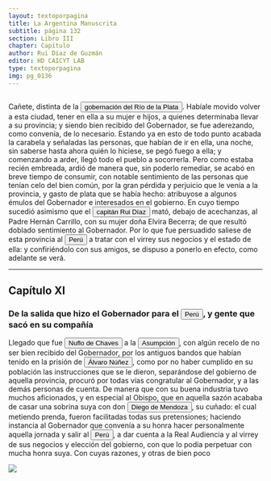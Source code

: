 ```yaml
---
layout: textoporpagina
title: La Argentina Manuscrita
subtitle: página 132
section: Libro III
chapter: Capítulo 
author: Rui Díaz de Guzmán
editor: HD CAICYT LAB
type: textoporpagina
img: pg_0136
---
```


<div class="row">
    <div class="column">
<p>Cañete, distinta de la <a href="https://recogito.pelagios.org/document/wzqxhk0h3vpikm/part/1/edit#2cba7931-e350-4779-9827-ab0caeb2bc9a" target="_blank"><button class="balloon" data-balloon-pos="up" data-balloon-length="large" data-balloon="Refiere a la Provincia del Río de la Plata, un espacio creado a partir de las capitulaciones que firmó el primer adelantado Pedro de Mendoza con Carlos I en 1534.La misma limitaba al norte con los territorios otorgados a Diego de Almagro, ocupando una franja que se extendería entre el Mar del Sur y el Mar Océano Austral. La exploración y ocupación efectiva del terreno delimitarían el espacio de la provincia del Río de la Plata al sector atlántico y específicamente, al eje fluvial Paraná-Plata.">gobernación del Río de la Plata</button></a>. Habíale movido volver a esta ciudad, tener en ella a su mujer e hijos, a quienes determinaba llevar a su provincia; y siendo bien recibido del Gobernador, se fue aderezando, como convenía, de lo necesario. Estando ya en esto de todo punto acabada la carabela y señaladas las personas, que habían de ir en ella, una noche, sin saberse hasta ahora quién lo hiciese, se pegó fuego a ella; y comenzando a arder, llegó todo el pueblo a socorrerla. Pero como estaba recién embreada, ardió de manera que, sin poderlo remediar, se acabó en breve tiempo de consumir, con notable sentimiento de las personas que tenían celo del bien común, por la gran pérdida y perjuicio que le venía a la provincia, y gasto de plata que se había hecho: atribuyose a algunos émulos del Gobernador e interesados en el gobierno. En cuyo tiempo sucedió asimismo que el <button class="balloon" data-balloon-pos="up" data-balloon-length="large" data-balloon="Ruy Díaz de Melgarejo (Salteras de Sevilla, 1519 – Santa Fe la Vieja, 1602) fue un militar, conquistador, explorador, estadista, minero y burócrata colonial español establecido en la región del Río de la Plata. Su vida estuvo marcada por guerras, conspiraciones, persecuciones y conflictos familiares. Junto a Juan de Salazar, Alonso Riquelme de Guzmán y Diego de Abreu se opuso al gobierno asunceno de Domingo Martínez de Irala, apoyando al deportado Álvar Núñez Cabeza de Vaca. Gobernó de manera casi absoluta e independiente la antigua provincia asuncena del Guayrá, fácticamente durante 20 años, y luego de separarla de Asunción en 1575, con el título de teniente de gobernador del Guayrá unos 15 años más.">capitán Rui Díaz</button> mató, debajo de acechanzas, al Padre Hernán Carrillo, con su mujer doña Elvira Becerra; de que resultó doblado sentimiento al Gobernador. Por lo que fue persuadido saliese de esta provincia al <a href="https://recogito.pelagios.org/document/wzqxhk0h3vpikm/part/1/edit#1c49b98d-53c8-4589-93b5-424b0570d4c8" target="_blank"><button class="balloon" data-balloon-pos="up" data-balloon-length="large" data-balloon="Entendido como virreinato del Perú.">Perú</button></a> a tratar con el virrey sus negocios y el estado de ella: y confiriéndolo con sus amigos, se dispuso a ponerlo en efecto, como adelante se verá.</p><hr><h2>Capítulo XI</h2><h3>De la salida que hizo el Gobernador para el <a href="https://recogito.pelagios.org/document/wzqxhk0h3vpikm/part/1/edit#78bcbd45-a5c6-47fe-80c3-77fc5efec51d" target="_blank"><button class="balloon" data-balloon-pos="up" data-balloon-length="large" data-balloon="Entendido como virreinato del Perú.">Perú</button></a>, y gente que sacó en su compañía</h3><p>Llegado que fue <button class="balloon" data-balloon-pos="up" data-balloon-length="large" data-balloon="Ñuflo de Chaves nació en Santa Cruz de la Sierra, de Extremadura, en 1518. Llegó a territorio americano con el segundo adelantado del Río de la Plata, Don Alvar Núñez Cabeza de Vaca. Cuando la flota llega al puerto de Santa Catalina en el año 1541, ya ostentaba el grado de Capitán. Cuando el gobernador Martínez de Irala le encomienda fundar al norte de Asunción, Chaves se convierte así en General. El 26 de febrero de 1561 fundó Santa Cruz de la Sierra a orillas del arroyo Sutó. Después de fundada Santa Cruz de la Sierra, Ñuflo de Chaves se dirige a Asunción, en 1564,  para recoger a su familia. En 1550 se había casado con Doña Elvira Manrique, hija de don Francisco de Mendoza, gobernador del Río de la Plata, con quien tuvo cinco hijos: Francisco y Alvaro, ambos militares; María, Catalina y Elvira; las dos menores monjas y la mayor se casó en 1574 con un soldado de apellido Ossorio. El nieto de Ñuflo, Cap. Francisco Ossorio de Chaves, estuvo como Alcalde durante la traslación de  la ciudad, hasta su asiento definitivo a orillas del Piraí (1621).">Nuflo de Chaves</button> a la <a href="https://recogito.pelagios.org/document/wzqxhk0h3vpikm/part/1/edit#1560f422-4b83-4e6a-bd57-999873e7d909" target="_blank"><button class="balloon" data-balloon-pos="up" data-balloon-length="large" data-balloon="Asunción del Paraguay.">Asumpción</button></a>, con algún recelo de no ser bien recibido del Gobernador, por los antiguos bandos que habían tenido en la prisión de <button class="balloon" data-balloon-pos="up" data-balloon-length="large" data-balloon="Álvar Núñez Cabeza de Vaca (Jerez de la Frontera, 1488/1490 - Sevilla, 27 de mayo de 1559) fue un descubridor y conquistador español que exploró la costa sur de Norteamérica desde la actual Florida pasando por Alabama, Misisipi y Luisiana y se adentró en Texas, Nuevo México, Arizona​ y en el norte de México hasta llegar al Golfo de California, territorios que pasaron a anexionarse al Imperio Español dentro del Virreinato de Nueva España. El rey Carlos I de España le otorgó el título de Segundo Adelantado y lo nombró capitán general y gobernador del Río de la Plata, Paranáguazu y sus anexos.​ Fue el primer europeo del cual tenemos pruebas documentales respecto de sus exploraciones en la región de las cataratas del Iguazú. Están documentadas numerosas referencias sobre entradas que antiguos náufragos de los barcos de Juan Díaz de Solís (1470-1516) y Rodrigo de Acuña habrían realizado en la zona, siendo la más famosa la de Alejo o Aleixo García.Cabeza de Vaca llegó a la isla de Santa Catalina en 1541 y de allí entró en tierra firme con el objetivo de alcanzar la ciudad de Asunción del Paraguay. La misma se había convertido en el centro de la conquista del Río de la Plata. Si bien los conquistadores viejos de la expedición de Pedro de Mendoza aceptaron sus credenciales cuando entró en la ciudad en 1542, las políticas que Cabeza de Vaca intentó instalar en la región rápidamente entraron en conflicto con aquellas que pretendían sostener sus fundadores y primeros conquistadores. La situación se deterioró progresivamente hasta que, después de una fracasada entrada al Gran Chaco, Cabeza de Vaca fue encarcelado y luego expulsado de la provincia en 1545.Tras regresar a España, el antiguo adelantado debió responder a los procesos que contra él entablaron los conquistadores del Río de la Plata y el propio fiscal del rey, que se extendieron hasta entrada la década de 1550. Si bien Álvar Núñez no logró recuperar la gobernación del Río de la Plata, tampoco debió enfretar las penas que originalmente se le habían impuesto (multas y un temido destierro a Argel). Una clara señal de cierto beneplácito regio respecto de sus acciones en Indias es la reedición, en 1555, de su Relación (Zamora, 1542) acompañada de un nuevo libro titulado Comentarios (valladolid, 1555). Este último constituye la primera obra historiográfica de largo aliento sobre la conquista del Río de la Plata, considerando en particular el período de su gobernación.BibliografíaAdorno, Rolena; Pautz, Patrick Charles, Álvar Núñez Cabeza de Vaca. His Account, his Life, and the Expedition of Pánfilo de Narváez, Lincoln y Londres, University of Nebraska Press, 1999. Tres Tomos.FuentesÁlvar Núñez Cabeza de Vaca, La relación que dio Alvar Núñez Cabeça de Vaca de lo acaecido en las Indias en la armada donde iua por gobernador Panfhilo de Narváez desde el año veinte y siete hasta el año treinta y seis que volvió a Sevilla con tres de su compañía, Zamora, 1542.Álvar Núñez Cabeza de Vaca, La relación y comentarios del Gobernador Álvar Núñez Cabeça de Vaca, de lo acaecido en las dos jornadas que hizo a las Indias, Valladolid, 1555.">Álvaro Núñez</button>, como por no haber cumplido en su población las instrucciones que se le dieron, separándose del gobierno de aquella provincia, procuró por todas vías congratular al Gobernador, y a las demás personas de cuenta. De manera que con su buena industria tuvo muchos aficionados, y en especial al Obispo, que en aquella sazón acababa de casar una sobrina suya con don <button class="balloon" data-balloon-pos="up" data-balloon-length="large" data-balloon="Diego de Mendoza (1540-1571) fue un conquistador y colonizador español, hijo del gobernador de Asunción Francisco Mendoza y de María de Angulo. Hermano de Elvira de Mendoza, quien fue esposa de Ñuflo de Chaves. Su esposa fue Ana de la Torre, sobrina del Obispo del Paraguay.">Diego de Mendoza</button>, su cuñado: el cual metiendo prenda, fueron facilitadas todas sus pretensiones; haciendo instancia al Gobernador que convenía a su honra hacer personalmente aquella jornada y salir al <a href="https://recogito.pelagios.org/document/wzqxhk0h3vpikm/part/1/edit#60e57b06-6290-49e6-b4f3-585dcf0eacd9" target="_blank"><button class="balloon" data-balloon-pos="up" data-balloon-length="large" data-balloon="Entendido como virreinato del Perú.">Perú</button></a>, a dar cuenta a la Real Audiencia y al virrey de sus negocios y elección del gobierno, con que lo podía perpetuar con mucha honra suya. Con cuyas razones, y otras de bien poco </p></div>

<div class="column">
<a href="{{site.baseurl}}/assets/img/argentina_manuscrita/{{page.img}}.jpg"><img src="{{site.baseurl}}/assets/img/argentina_manuscrita/{{page.img}}.jpg"></a>
</div>
</div>